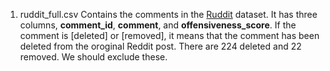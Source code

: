 1. ruddit_full.csv
Contains the comments in the [Ruddit](https://github.com/hadarishav/Ruddit) dataset. It has three columns, **comment_id**, **comment**, and **offensiveness_score**.
If the comment is \[deleted\] or \[removed\], it means that the comment has been deleted from the oroginal Reddit post. There are 224 deleted and 22 removed. We should exclude these. 
 
